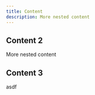 ```yaml
---
title: Content
description: More nested content
---
```


## Content 2

More nested content

## Content 3

asdf

